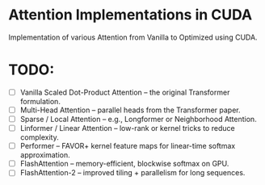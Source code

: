 # Attention Implementations in CUDA
Implementation of various Attention from Vanilla to Optimized using CUDA.

# TODO:
- [ ] Vanilla Scaled Dot-Product Attention – the original Transformer formulation.
- [ ] Multi-Head Attention – parallel heads from the Transformer paper.
- [ ] Sparse / Local Attention – e.g., Longformer or Neighborhood Attention.
- [ ] Linformer / Linear Attention – low-rank or kernel tricks to reduce complexity.
- [ ] Performer – FAVOR+ kernel feature maps for linear-time softmax approximation.
- [ ] FlashAttention – memory-efficient, blockwise softmax on GPU.
- [ ] FlashAttention-2 – improved tiling + parallelism for long sequences.
